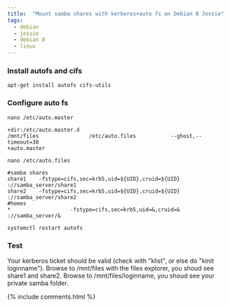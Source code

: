 ```yaml
---
title:  "Mount samba shares with kerberos+auto fs on Debian 8 Jessie"
tags:
  - debian
  - jessie
  - debian 8
  - linux
---
```


### Install autofs and cifs
```shell
apt-get install autofs cifs-utils
```

### Configure auto fs
```shell
nano /etc/auto.master
```
```shell
+dir:/etc/auto.master.d
/mnt/files                /etc/auto.files           --ghost,--timeout=30
+auto.master
```
```shell
nano /etc/auto.files
```
```shell
#samba shares
share1    -fstype=cifs,sec=krb5,uid=${UID},cruid=${UID}                         ://samba_server/share1
share2    -fstype=cifs,sec=krb5,uid=${UID},cruid=${UID}                         ://samba_server/share2
#homes
*                   -fstype=cifs,sec=krb5,uid=&,cruid=&                           ://samba_server/&
```
```shell
systemctl restart autofs
```
### Test
Your kerberos ticket should be valid (check with "klist", or else do "kinit loginname").
Browse to /mnt/files with the files explorer, you shoud see share1 and share2.
Browse to /mnt/files/loginname, you shoud see your private samba folder.

{% include comments.html %}